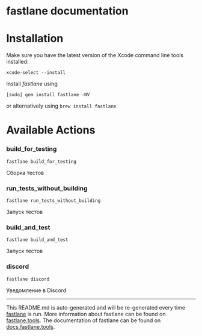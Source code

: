 fastlane documentation
================
# Installation

Make sure you have the latest version of the Xcode command line tools installed:

```
xcode-select --install
```

Install _fastlane_ using
```
[sudo] gem install fastlane -NV
```
or alternatively using `brew install fastlane`

# Available Actions
### build_for_testing
```
fastlane build_for_testing
```
Сборка тестов
### run_tests_without_building
```
fastlane run_tests_without_building
```
Запуск тестов
### build_and_test
```
fastlane build_and_test
```
Запуск тестов
### discord
```
fastlane discord
```
Уведомление в Discord

----

This README.md is auto-generated and will be re-generated every time [fastlane](https://fastlane.tools) is run.
More information about fastlane can be found on [fastlane.tools](https://fastlane.tools).
The documentation of fastlane can be found on [docs.fastlane.tools](https://docs.fastlane.tools).
